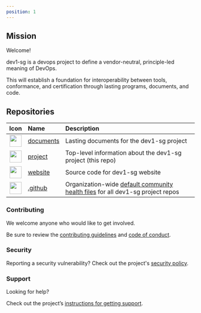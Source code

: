 ```yaml
---
position: 1
---
```


## Mission

Welcome!

dev1-sg is a devops project to define a vendor-neutral, principle-led meaning of DevOps.

This will establish a foundation for interoperability between tools, conformance, and certification through lasting programs, documents, and code.

## Repositories

| Icon | Name | Description |
|:----:|:-----|:------------|
| <img src="https://openmoji.org/data/color/svg/1F4C4.svg" width="32" /> | [documents](https://github.com/dev1-sg/documents) | Lasting documents for the dev1-sg project |
| <img src="https://openmoji.org/data/color/svg/1F5D3.svg" width="32" /> | [project](https://github.com/dev1-sg/project) | Top-level information about the dev1-sg project (this repo) |
| <img src="https://openmoji.org/data/color/svg/1F310.svg" width="32" /> | [website](https://github.com/dev1-sg/website) | Source code for dev1-sg website |
| <img src="https://openmoji.org/data/color/svg/1FA7A.svg" width="32" /> | [.github](https://github.com/dev1-sg/.github) | Organization-wide [default community health files](https://docs.github.com/en/communities/setting-up-your-project-for-healthy-contributions/creating-a-default-community-health-file) for all dev1-sg project repos |

### Contributing

We welcome anyone who would like to get involved.

Be sure to review the [contributing guidelines](https://github.com/dev1-sg/.github/blob/main/CONTRIBUTING.md) and [code of conduct](https://github.com/dev1-sg/.github/blob/main/CODE_OF_CONDUCT.md).

### Security

Reporting a security vulnerability? Check out the project's [security policy](https://github.com/dev1-sg/.github/blob/main/SECURITY.md).

### Support

Looking for help?

Check out the project’s [instructions for getting support](https://github.com/dev1-sg/.github/blob/main/SUPPORT.md).
